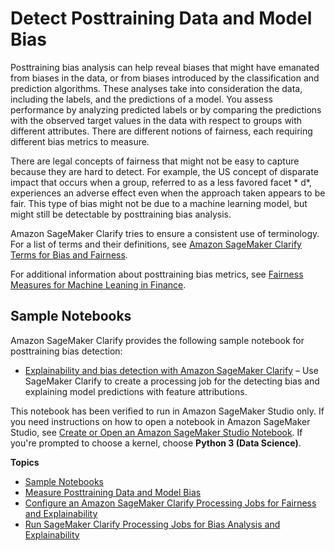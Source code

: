 # Detect Posttraining Data and Model Bias<a name="clarify-detect-post-training-bias"></a>

Posttraining bias analysis can help reveal biases that might have emanated from biases in the data, or from biases introduced by the classification and prediction algorithms\. These analyses take into consideration the data, including the labels, and the predictions of a model\. You assess performance by analyzing predicted labels or by comparing the predictions with the observed target values in the data with respect to groups with different attributes\. There are different notions of fairness, each requiring different bias metrics to measure\.

There are legal concepts of fairness that might not be easy to capture because they are hard to detect\. For example, the US concept of disparate impact that occurs when a group, referred to as a less favored facet * d*, experiences an adverse effect even when the approach taken appears to be fair\. This type of bias might not be due to a machine learning model, but might still be detectable by posttraining bias analysis\.

Amazon SageMaker Clarify tries to ensure a consistent use of terminology\. For a list of terms and their definitions, see [Amazon SageMaker Clarify Terms for Bias and Fairness](clarify-detect-data-bias.md#clarify-bias-and-fairness-terms)\.

For additional information about posttraining bias metrics, see [Fairness Measures for Machine Leaning in Finance](https://pages.awscloud.com/rs/112-TZM-766/images/Fairness.Measures.for.Machine.Learning.in.Finance.pdf)\.

## Sample Notebooks<a name="clarify-post-training-bias-sample-notebooks"></a>

Amazon SageMaker Clarify provides the following sample notebook for posttraining bias detection:
+ [Explainability and bias detection with Amazon SageMaker Clarify](https://sagemaker-examples.readthedocs.io/en/latest/sagemaker_processing/fairness_and_explainability/fairness_and_explainability.html) – Use SageMaker Clarify to create a processing job for the detecting bias and explaining model predictions with feature attributions\.

This notebook has been verified to run in Amazon SageMaker Studio only\. If you need instructions on how to open a notebook in Amazon SageMaker Studio, see [Create or Open an Amazon SageMaker Studio Notebook](notebooks-create-open.md)\. If you're prompted to choose a kernel, choose **Python 3 \(Data Science\)**\.

**Topics**
+ [Sample Notebooks](#clarify-post-training-bias-sample-notebooks)
+ [Measure Posttraining Data and Model Bias](clarify-measure-post-training-bias.md)
+ [Configure an Amazon SageMaker Clarify Processing Jobs for Fairness and Explainability](clarify-configure-processing-jobs.md)
+ [Run SageMaker Clarify Processing Jobs for Bias Analysis and Explainability](clarify-processing-job-run.md)